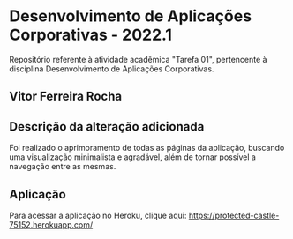 # Desenvolvimento de Aplicações Corporativas - 2022.1

Repositório referente à atividade acadêmica "Tarefa 01", pertencente à disciplina Desenvolvimento de Aplicações Corporativas.

## Vitor Ferreira Rocha

## Descrição da alteração adicionada

Foi realizado o aprimoramento de todas as páginas da aplicação, buscando uma visualização minimalista e agradável, além de tornar possível a navegação entre as mesmas.

## Aplicação
Para acessar a aplicação no Heroku, clique aqui: https://protected-castle-75152.herokuapp.com/
